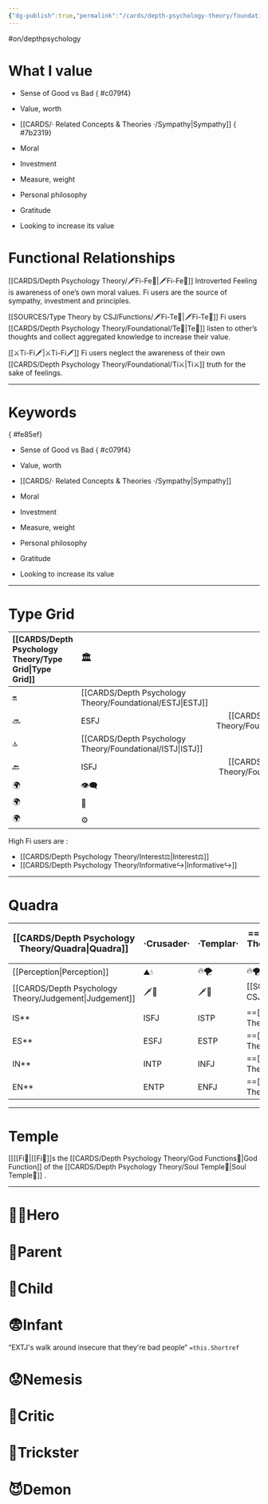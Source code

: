 ```yaml
---
{"dg-publish":true,"permalink":"/cards/depth-psychology-theory/foundational/fi/","noteIcon":"1","created":"2022-12-27T21:20:33.776+01:00","updated":"2023-06-19T12:14:22.762+02:00"}
---
```


#on/depthpsychology 

# What I value 
- Sense of Good vs Bad
{ #c079f4}

- Value, worth
- [[CARDS/· Related Concepts & Theories ·/Sympathy\|Sympathy]]
{ #7b2319}

- Moral
- Investment
- Measure, weight
- Personal philosophy
- Gratitude
- Looking to increase its value

# Functional Relationships 
[[CARDS/Depth Psychology Theory/🗡️Fi-Fe💉\|🗡️Fi-Fe💉]]
Introverted Feeling is awareness of one’s own moral values. Fi users are the source of sympathy, investment and principles. 

[[SOURCES/Type Theory by CSJ/Functions/🗡️Fi-Te🏹\|🗡️Fi-Te🏹]]
Fi users [[CARDS/Depth Psychology Theory/Foundational/Te🏹\|Te🏹]] listen to other’s thoughts and collect aggregated knowledge to increase their value. 

[[⚔️Ti-Fi🗡️\|⚔️Ti-Fi🗡️]]
Fi users neglect the awareness of their own [[CARDS/Depth Psychology Theory/Foundational/Ti⚔️\|Ti⚔️]] truth for the sake of feelings.   

--- 
# Keywords
{ #fe85ef}


- Sense of Good vs Bad
{ #c079f4}

- Value, worth
- [[CARDS/· Related Concepts & Theories ·/Sympathy\|Sympathy]]
- Moral
- Investment
- Measure, weight
- Personal philosophy
- Gratitude
- Looking to increase its value

---
# Type Grid 

| [[CARDS/Depth Psychology Theory/Type Grid\|Type Grid]]         | <font size="4"> 🏛️</font> | <font size="4"> 🧰</font> | <font size="4"> 🔮</font> | <font size="4"> 🦄</font> | 💬 |💬| 💬 |
|:--------------------- |:------------------------- |:-------------------------:|:------------------------------------------------ |:------------------------- |:--------------------------- |:--------------------------- |:--------------------------- |
| 🔛| [[CARDS/Depth Psychology Theory/Foundational/ESTJ\|ESTJ]]|ESTP| [[CARDS/Depth Psychology Theory/Foundational/ENTJ\|ENTJ]]| ENFJ| ➡️| 👋| 🏆|
| 🔜| ESFJ|[[CARDS/Depth Psychology Theory/Foundational/ESFP\|ESFP]] |ENTP| [[CARDS/Depth Psychology Theory/Foundational/ENFP\|ENFP]]| ↪️| 👋| 🏃‍♂️                       |
| 🔝| [[CARDS/Depth Psychology Theory/Foundational/ISTJ\|ISTJ]]|ISTP| [[CARDS/Depth Psychology Theory/Foundational/INTJ\|INTJ]]| INFJ| 🧘‍♂️ | 🏃‍♂️ | 🔙 | 
| 🔙| ISFJ|[[CARDS/Depth Psychology Theory/Foundational/ISFP\|ISFP]]| INTP| [[CARDS/Depth Psychology Theory/Foundational/INFP\|INFP]]| ↪️| 🧘‍♂️| 🏆                          |
|🌍 | 👁️‍🗨️|👁️‍🗨️| 🧲| 🧲||                             |                             |
| 🌍 | 🐜|🦊| 🦊| 🐜||                             |                             |
|🌍| ⚙️|👀| ⚙️| 👀|                             |                             |                             |

High Fi users are : 
- [[CARDS/Depth Psychology Theory/Interest⚖️\|Interest⚖️]] 
- [[CARDS/Depth Psychology Theory/Informative↪️\|Informative↪️]] 

--- 
# Quadra 

| <font size="4"> [[CARDS/Depth Psychology Theory/Quadra\|Quadra]]</font>| <font size="4"> ·Crusader·</font> | <font size="4"> ·Templar·</font> | <font size="4"> ==·[[CARDS/Depth Psychology Theory/Wayfarer🌠⚖️\|Wayfarer🌠⚖️]]·==</font> | <font size="4"> ==·[[CARDS/Depth Psychology Theory/Philosopher⚖️🏞️\|Philosopher⚖️🏞️]]·==</font> |
| -------------- | ------------------------- | ------------------------ | ------------------------ | ------------------------- |
| [[Perception\|Perception]] | ⛰️💧  | 🔥🌪️ | 🔥🌪️ | ⛰️💧 |
| [[CARDS/Depth Psychology Theory/Judgement\|Judgement]]  | 🗡️💉  | 🗡️💉 | [[SOURCES/Type Theory by CSJ/Functions/🗡️Fi-Te🏹\|🗡️Fi-Te🏹]] |[[SOURCES/Type Theory by CSJ/Functions/🗡️Fi-Te🏹\|🗡️Fi-Te🏹]]   |
| IS**             | ISFJ             | ISTP            | ==[[CARDS/Depth Psychology Theory/Foundational/ISFP\|ISFP]]==              | ==[[CARDS/Depth Psychology Theory/Foundational/ISTJ\|ISTJ]]==                  |
| ES**             |ESFJ                | ESTP              | ==[[CARDS/Depth Psychology Theory/Foundational/ESFP\|ESFP]]==               | ==[[CARDS/Depth Psychology Theory/Foundational/ESTJ\|ESTJ]]==                  |
| IN**             | INTP              | INFJ               | ==[[CARDS/Depth Psychology Theory/Foundational/INTJ\|INTJ]]==             | ==[[CARDS/Depth Psychology Theory/Foundational/INFP\|INFP]]==                  |
| EN**             | ENTP                | ENFJ              | ==[[CARDS/Depth Psychology Theory/Foundational/ENTJ\|ENTJ]]==              | ==[[CARDS/Depth Psychology Theory/Foundational/ENFP\|ENFP]]==                  |

---
# Temple
[[[[Fi🧭\|[[Fi🧭]]s the [[CARDS/Depth Psychology Theory/God Functions🙏\|God Function]] of the [[CARDS/Depth Psychology Theory/Soul Temple👤\|Soul Temple👤]] . 

---
# 🦸‍♂️Hero 
# 🤨Parent 
# 👼Child 
# 😨Infant 

<div class="transclusion internal-embed is-loaded"><div class="markdown-embed">



“EXTJ's walk around insecure that they're bad people“ `=this.Shortref` 

</div></div>

# 😟Nemesis 
# 🤔Critic 
# 🤡Trickster 
# 😈Demon
